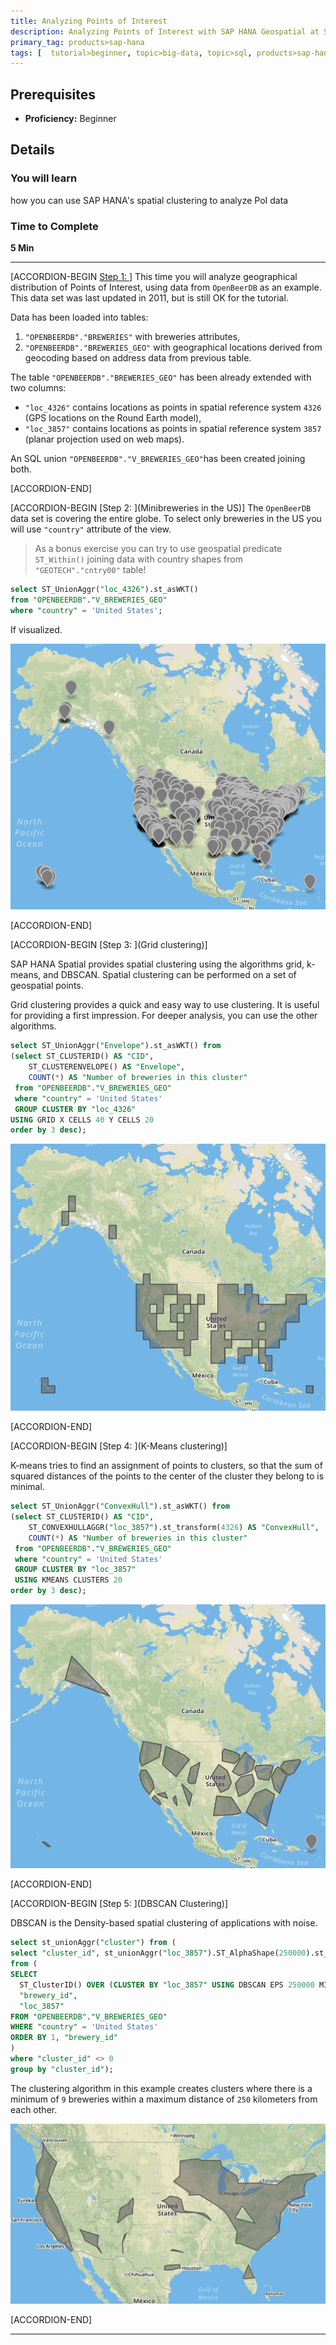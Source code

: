 ```yaml
---
title: Analyzing Points of Interest
description: Analyzing Points of Interest with SAP HANA Geospatial at SAPPHIRENOW 2018
primary_tag: products>sap-hana
tags: [  tutorial>beginner, topic>big-data, topic>sql, products>sap-hana, products>sap-hana\,-express-edition ]
---
```


## Prerequisites  
 - **Proficiency:** Beginner

## Details
### You will learn  
how you can use SAP HANA's spatial clustering to analyze PoI data

### Time to Complete
**5 Min**

---

[ACCORDION-BEGIN [Step 1: ](OpenBeerDB)]
This time you will analyze geographical distribution of Points of Interest, using data from `OpenBeerDB` as an example. This data set was last updated in 2011, but is still OK for the tutorial.

Data has been loaded into tables:

1. `"OPENBEERDB"."BREWERIES"` with breweries attributes,
2. `"OPENBEERDB"."BREWERIES_GEO"` with geographical locations derived from geocoding based on address data from previous table.

The table `"OPENBEERDB"."BREWERIES_GEO"` has been already extended with two columns:

* `"loc_4326"` contains locations as points in spatial reference system `4326` (GPS locations on the Round Earth model),
* `"loc_3857"` contains locations as points in spatial reference system `3857` (planar projection used on web maps).

An SQL union `"OPENBEERDB"."V_BREWERIES_GEO"`has been created joining both.

[ACCORDION-END]

[ACCORDION-BEGIN [Step 2: ](Minibreweries in the US)]
The `OpenBeerDB` data set is covering the entire globe. To select only breweries in the US you will use `"country"` attribute of the view.

>As a bonus exercise you can try to use geospatial predicate `ST_Within()` joining data with country shapes from `"GEOTECH"."cntry00"` table!

```sql
select ST_UnionAggr("loc_4326").st_asWKT()
from "OPENBEERDB"."V_BREWERIES_GEO"
where "country" = 'United States';
```

If visualized.

![Minibreweries](geosaphire4010.jpg)

[ACCORDION-END]


[ACCORDION-BEGIN [Step 3: ](Grid clustering)]

SAP HANA Spatial provides spatial clustering using the algorithms grid, k-means, and DBSCAN. Spatial clustering can be performed on a set of geospatial points.

Grid clustering provides a quick and easy way to use clustering. It is useful for providing a first impression. For deeper analysis, you can use the other algorithms.

```sql
select ST_UnionAggr("Envelope").st_asWKT() from
(select ST_CLUSTERID() AS "CID",
	ST_CLUSTERENVELOPE() AS "Envelope",
	COUNT(*) AS "Number of breweries in this cluster"
 from "OPENBEERDB"."V_BREWERIES_GEO"
 where "country" = 'United States'
 GROUP CLUSTER BY "loc_4326"
USING GRID X CELLS 40 Y CELLS 20
order by 3 desc);
```

![Grid clusters](geosaphire4020.jpg)


[ACCORDION-END]

[ACCORDION-BEGIN [Step 4: ](K-Means clustering)]

K-means tries to find an assignment of points to clusters, so that the sum of squared distances of the points to the center of the cluster they belong to is minimal.

```sql
select ST_UnionAggr("ConvexHull").st_asWKT() from
(select ST_CLUSTERID() AS "CID",
	ST_CONVEXHULLAGGR("loc_3857").st_transform(4326) AS "ConvexHull",
	COUNT(*) AS "Number of breweries in this cluster"
 from "OPENBEERDB"."V_BREWERIES_GEO"
 where "country" = 'United States'
 GROUP CLUSTER BY "loc_3857"
 USING KMEANS CLUSTERS 20
order by 3 desc);
```

![K-Means](geosaphire4030.jpg)

[ACCORDION-END]

[ACCORDION-BEGIN [Step 5: ](DBSCAN Clustering)]

DBSCAN is the Density-based spatial clustering of applications with noise.

```sql
select st_unionAggr("cluster") from (
select "cluster_id", st_unionAggr("loc_3857").ST_AlphaShape(250000).st_transform(4326) as "cluster"
from (
SELECT
  ST_ClusterID() OVER (CLUSTER BY "loc_3857" USING DBSCAN EPS 250000 MINPTS 9) AS "cluster_id",
  "brewery_id",
  "loc_3857"
FROM "OPENBEERDB"."V_BREWERIES_GEO"
WHERE "country" = 'United States'
ORDER BY 1, "brewery_id"
)
where "cluster_id" <> 0
group by "cluster_id");
```

The clustering algorithm in this example creates clusters where there is a minimum of `9` breweries within a maximum distance of `250` kilometers from each other.

![DBSCAN](geosaphire4040.jpg)

[ACCORDION-END]

---
